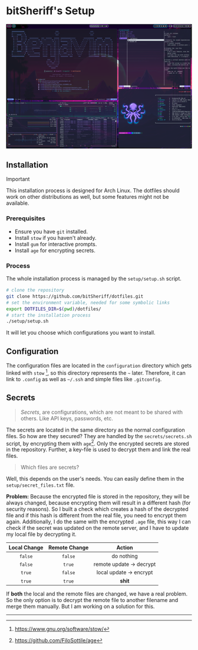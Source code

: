 # bitSheriff's Setup

![](./doc/img/terminals.png)

## Installation

> [!IMPORTANT]
> This installation process is designed for Arch Linux. The dotfiles should work on other distributions as well, but some features might not be available.

### Prerequisites

- Ensure you have `git` installed.
- Install `stow` if you haven't already.
- Install `gum` for interactive prompts.
- Install `age` for encrypting secrets.

### Process

The whole installation process is managed by the `setup/setup.sh` script.

```sh
# clone the repository
git clone https://github.com/bitSheriff/dotfiles.git
# set the environment variable, needed for some symbolic links
export DOTFILES_DIR=$(pwd)/dotfiles/
# start the installation process
./setup/setup.sh
```

It will let you choose which configurations you want to install.

## Configuration

The configuration files are located in the `configuration` directory which gets linked with `stow` [^1], so this directory represents the `~` later. Therefore, it can link to `.config` as well as `~/.ssh` and simple files like `.gitconfig`.

## Secrets

> _Secrets_, are configurations, which are not meant to be shared with others. Like API keys, passwords, etc.

The secrets are located in the same directory as the normal configuration files. So how are they secured?
They are handled by the `secrets/secrets.sh` script, by encrypting them with `age`[^2]. Only the encrypted secrets are stored in the repository. Further, a key-file is used to decrypt them and link the real files.

> Which files are secrets?

Well, this depends on the user's needs. You can easily define them in the `setup/secret_files.txt` file.

**Problem:** Because the encrypted file is stored in the repository, they will be always changed, because encrypting them will result in a different hash (for security reasons). So I built a check which creates a hash of the decrypted file and if this hash is different from the real file, you need to encrypt them again.
Additionally, I do the same with the encrypted `.age` file, this way I can check if the secret was updated on the remote server, and I have to update my local file by decrypting it.

| Local Change | Remote Change |           Action            |
| :----------: | :-----------: | :-------------------------: |
|   `false`    |    `false`    |         do nothing          |
|   `false`    |    `true`     | remote update $\to$ decrypt |
|    `true`    |    `false`    | local update $\to$ encrypt  |
|    `true`    |    `true`     |          **shit**           |

If **both** the local and the remote files are changed, we have a real problem. So the only option is to decrypt the remote file to another filename and merge them manually. But I am working on a solution for this.

---

[^1]: https://www.gnu.org/software/stow/

[^2]: https://github.com/FiloSottile/age
